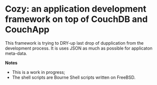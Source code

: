 # Cozy: an application development framework on top of CouchDB and CouchApp

This framework is trying to DRY-up last drop of dupplication from the development process. It is uses JSON as much as possible for applicaton meta-data.

**Notes**

- This is a work in progress;
- The shell scripts are Bourne Shell scripts written on FreeBSD.
